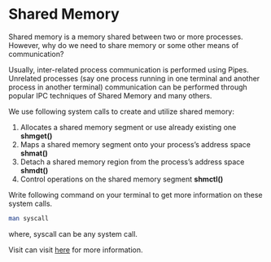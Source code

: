 # Shared Memory
Shared memory is a memory shared between two or more processes. 
However, why do we need to share memory or some other means of communication?

Usually, inter-related process communication is performed using Pipes.
Unrelated processes (say one process running in one terminal and another process in another terminal) communication can be performed through popular IPC techniques of Shared Memory and many others.

We use following system calls to create and utilize shared memory:
1. Allocates a shared memory segment or use already existing one  **shmget()**
2. Maps a shared memory segment onto your process’s address space  **shmat()**
3. Detach a shared memory region from the process’s address space  **shmdt()**
4. Control operations on the shared memory segment  **shmctl()**

Write following command on your terminal to get more information on these system calls.

```sh
man syscall
```
where, syscall can be any system call.

Visit can visit [here](https://www.tutorialspoint.com/inter_process_communication/inter_process_communication_shared_memory.htm) for more information.
